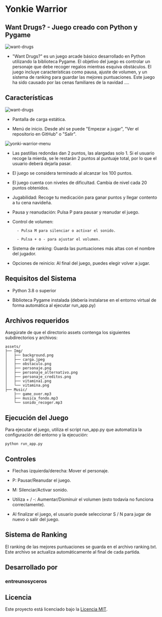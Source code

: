 # Yonkie Warrior

## Want Drugs? - Juego creado con Python y Pygame

![want-drugs](https://github.com/user-attachments/assets/e4db4f47-ef83-4e8b-9ca1-f650c1e3ce06)

- "Want Drugs?" es un juego arcade básico desarrollado en Python utilizando la biblioteca Pygame. El objetivo del juego es controlar un personaje que debe recoger regalos mientras esquiva obstáculos. El juego incluye características como pausa, ajuste de volumen, y un sistema de ranking para guardar las mejores puntuaciones. Este juego ha sido causado por las cenas familiares de la navidad ....

## Características

![want-drugs](https://github.com/user-attachments/assets/6bd68345-660d-414e-a343-ce8ddbcb4620)

* Pantalla de carga estática.

* Menú de inicio. Desde ahí se puede "Empezar a jugar", "Ver el repositorio en GitHub" o "Salir".

![yonki-warrior-menu](https://github.com/user-attachments/assets/eb0394c6-e0bb-4522-9169-4371d1850154)

* Las pastillas redondas dan 2 puntos, las alargadas solo 1. Si el usuario recoge la mierda, se le restarán 2 puntos al puntuaje total, por lo que el usuario deberá dejarla pasar.

* El juego se considera terminado al alcanzar los 100 puntos.

* El juego cuenta con niveles de dificultad. Cambia de nivel cada 20 puntos obtenidos. 

* Jugabilidad: Recoge tu medicación para ganar puntos y llegar contento a tu cena navideña.

* Pausa y reanudación: Pulsa P para pausar y reanudar el juego.

* Control de volumen:

        - Pulsa M para silenciar o activar el sonido.

        - Pulsa + o - para ajustar el volumen.

* Sistema de ranking: Guarda las puntuaciones más altas con el nombre del jugador.

* Opciones de reinicio: Al final del juego, puedes elegir volver a jugar.

## Requisitos del Sistema

- Python 3.8 o superior

- Biblioteca Pygame instalada (debería instalarse en el entorno virtual de forma automática al ejecutar run_app.py)

## Archivos requeridos

Asegúrate de que el directorio assets contenga los siguientes subdirectorios y archivos:
```
assets/
├── Img/
│   ├── background.png
│   ├── carga.jpeg
│   ├── obstaculo.png
│   ├── personaje.png
│   ├── personaje_alternativo.png
│   ├── personaje_creditos.png
│   ├── vitamina1.png
│   └── vitamina.png
├── Music/
    ├── game_over.mp3
    ├── musica_fondo.mp3
    └── sonido_recoger.mp3
```

## Ejecución del Juego

Para ejecutar el juego, utiliza el script run_app.py que automatiza la configuración del entorno y la ejecución:

```
python run_app.py
```

## Controles

- Flechas izquierda/derecha: Mover el personaje.

- P: Pausar/Reanudar el juego.

- M: Silenciar/Activar sonido.

- Utiliza + / -: Aumentar/Disminuir el volumen (esto todavía no funciona correctamente).

- Al finalizar el juego, el usuario puede seleccionar S / N para jugar de nuevo o salir del juego.

## Sistema de Ranking

El ranking de las mejores puntuaciones se guarda en el archivo ranking.txt. Este archivo se actualiza automáticamente al final de cada partida.

## Desarrollado por

### entreunosyceros

## Licencia

Este proyecto está licenciado bajo la [Licencia MIT](LICENSE).
